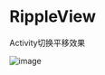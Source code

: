 ﻿# RippleView
Activity切换平移效果

![image](https://github.com/yfchu/OverrideTransition/blob/master/apk/1.gif)
